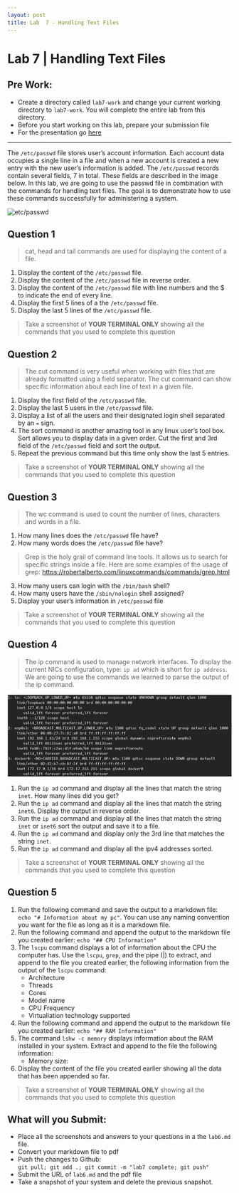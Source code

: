 ```yaml
---
layout: post
title: Lab  7 - Handling Text Files 
---
```


# Lab 7 | Handling Text Files 


 ## Pre Work: 
 * Create a directory called `lab7-work` and change your current working directory to `lab7-work`. You will complete the entire lab from this directory. 
 * Before you start working on this lab, prepare your submission file
 * For the presentation go [here](https://rapurl.live/nsd)

<hr>

The `/etc/passwd` file stores user’s account information. Each account data occupies a single line in a file and when a new account is created a new entry with the new user’s information is added. The `/etc/passwd` records contain several fields, 7 in total. These fields are described in the image below. In this lab, we are going to use the passwd file in combination with the commands for handling text files. The goal is to demonstrate how to use these commands successfully for administering a system. 

![etc/passwd](https://rapurl.live/j37)
 
## Question 1 
> cat, head and tail commands are used for displaying the content of a file.
1. Display the content of the `/etc/passwd` file.
2. Display the content of the `/etc/passwd` file in reverse order.
3. Display the content of the `/etc/passwd` file with line numbers and the $ to indicate the end of every line.
4. Display the first 5 lines of a the `/etc/passwd` file.
5. Display the last 5 lines of the `/etc/passwd` file.

> Take a screenshot of **YOUR TERMINAL ONLY** showing all the commands that you used to complete this question


## Question 2
> The cut command is very useful when working with files that are already formatted using a field separator. The cut command can show specific information about each line of text in a given file.

1. Display the first field of the `/etc/passwd` file.
2. Display the last 5 users in the `/etc/passwd` file.
3. Display a list of all the users and their designated login shell separated by an `=` sign.
4. The sort command is another amazing tool in any linux user’s tool box. Sort allows you to display data in a given order. Cut the first and 3rd field of the `/etc/passwd` field and sort the output. 
5. Repeat the previous command but this time only show the last 5 entries.

> Take a screenshot of **YOUR TERMINAL ONLY** showing all the commands that you used to complete this question

## Question 3
>The wc command is used to count the number of lines, characters and words in a file.

1. How many lines does the `/etc/passwd` file have?
2. How many words does the `/etc/passwd` file have?

> Grep is the holy grail of command line tools. It allows us to search for specific strings inside a file. Here are some examples of the usage of grep: https://robertalberto.com/linuxcommands/commands/grep.html 

3. How many users can login with the `/bin/bash` shell?
4. How many users have the `/sbin/nologin` shell assigned?
5. Display your user’s information in `/etc/passwd` file

> Take a screenshot of **YOUR TERMINAL ONLY** showing all the commands that you used to complete this question

## Question 4

> The ip command is used to manage network interfaces. To display the current NICs configuration, type: `ip ad` which is short for `ip address`. We are going to use the commands we learned to parse the output of the ip command.

![ip address cmd](/assets/ipaddr.png)

1. Run the `ip ad` command and display all the lines that match the string `inet`. How many lines did you get? 
2. Run the `ip ad` command and display all the lines that match the string `inet6`. Display the output in reverse order.
3. Run the `ip ad` command and display all the lines that match the string `inet` or `inet6` sort the output and save it to a file.
4. Run the `ip ad` command and display only the 3rd line that matches the string `inet`.
5. Run the `ip ad` command and display all the ipv4 addresses sorted.

> Take a screenshot of **YOUR TERMINAL ONLY** showing all the commands that you used to complete this question

## Question 5

1. Run the following command and save the output to a markdown file: `echo "# Information about my pc"`. You can use any naming convention you want for the file as long as it is a markdown file.
3. Run the following command and append the output to the markdown file you created earlier: `echo "## CPU Information"`
2. The `lscpu` command displays a lot of information about the CPU the computer has. Use the `lscpu`, `grep`, and the pipe (|) to extract, and append to the file you created earlier, the following information from the output of the `lscpu` command:
   * Architecture
   * Threads
   * Cores
   * Model name
   * CPU Frequency
   * Virtualiation technology supported
3. Run the following command and append the output to the markdown file you created earlier: `echo "## RAM Information"`
4. The command `lshw -c memory` displays information about the RAM installed in your system. Extract and append to the file the following information:
    * Memory size:
5. Display the content of the file you created earlier showing all the data that has been appended so far.

> Take a screenshot of **YOUR TERMINAL ONLY** showing all the commands that you used to complete this question

## What will you Submit:
* Place all the screenshots and answers to your questions in a the `lab6.md` file.
* Convert your markdown file to pdf 
* Push the changes to Github: <br>`git pull; git add .; git commit -m "lab7 complete; git push"`
* Submit the URL of `lab6.md` and the pdf file
* Take a snapshot of your system and delete the previous snapshot.